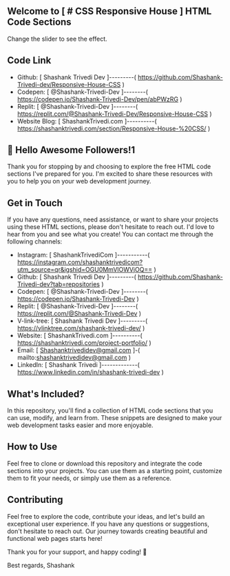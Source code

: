 ## Welcome to  [ # CSS Responsive House ]  HTML Code Sections
Change the slider to see the effect.
## Code Link
- Github:       [ Shashank Trivedi Dev ]---------( https://github.com/Shashank-Trivedi-dev/Responsive-House-CSS )
- Codepen:      [ @Shashank-Trivedi-Dev ]--------( https://codepen.io/Shashank-Trivedi-Dev/pen/abPWzRG )
- Replit:       [ @Shashank-Trivedi-Dev ]--------( https://replit.com/@Shashank-Trivedi-Dev/Responsive-House-CSS )
- Website Blog: [ ShashankTrivedi.com ]----------( https://shashanktrivedi.com/section/Responsive-House-%20CSS/ )

## 👋 Hello Awesome Followers!1
Thank you for stopping by and choosing to explore the free HTML code sections I've prepared for you. I'm excited to share these resources with you to help you on your web development journey.

## Get in Touch
If you have any questions, need assistance, or want to share your projects using these HTML sections, please don't hesitate to reach out. I'd love to hear from you and see what you create!
You can contact me through the following channels:
- Instagram:   [ ShashankTrivediCom ]-----------( https://instagram.com/shashanktrivedicom?utm_source=qr&igshid=OGU0MmVlOWVjOQ== )
- Github:      [ Shashank Trivedi Dev ]---------( https://github.com/Shashank-Trivedi-dev?tab=repositories )
- Codepen:     [ @Shashank-Trivedi-Dev ]--------( https://codepen.io/Shashank-Trivedi-Dev )
- Replit:      [ @Shashank-Trivedi-Dev ]--------( https://replit.com/@Shashank-Trivedi-Dev )
- V-link-tree: [ Shashank Trivedi Dev ]---------( https://vlinktree.com/shashank-trivedi-dev/ )
- Website:     [ ShashankTrivedi.com ]----------( https://shashanktrivedi.com/project-portfolio/ )
- Email:       [ Shashanktrivedidev@gmail.com ]-( mailto:shashanktrivedidev@gmail.com )
- LinkedIn:    [ Shashank Trivedi ]-------------( https://www.linkedin.com/in/shashank-trivedi-dev )


## What's Included?
In this repository, you'll find a collection of HTML code sections that you can use, modify, and learn from. These snippets are designed to make your web development tasks easier and more enjoyable.

## How to Use
Feel free to clone or download this repository and integrate the code sections into your projects. You can use them as a starting point, customize them to fit your needs, or simply use them as a reference.

## Contributing
Feel free to explore the code, contribute your ideas, and let's build an exceptional user experience. If you have any questions or suggestions, don't hesitate to reach out. Our journey towards creating beautiful and functional web pages starts here!

Thank you for your support, and happy coding! 🚀

Best regards,
Shashank
